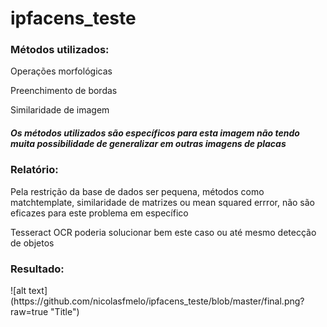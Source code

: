 # ipfacens_teste

<h3>Métodos utilizados:</h3>
<p>Operações morfológicas</p>
<p>Preenchimento de bordas</p>
<p>Similaridade de imagem</p>

<h5>Os métodos utilizados são específicos para esta imagem não tendo muita possibilidade de generalizar em outras imagens de placas<h5>

<h3>Relatório:</h3>
<p>Pela restrição da base de dados ser pequena, métodos como matchtemplate, similaridade de matrizes ou mean squared errror, não são eficazes para este problema em específico</p>
<p>Tesseract OCR poderia solucionar bem este caso ou até mesmo detecção de objetos<p>

  <h3>Resultado:</h3>
  ![alt text](https://github.com/nicolasfmelo/ipfacens_teste/blob/master/final.png?raw=true "Title")
